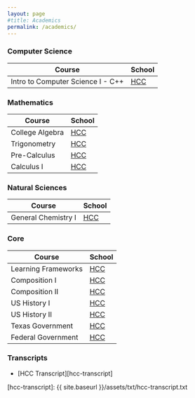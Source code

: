 ```yaml
---
layout: page
#title: Academics
permalink: /academics/
---
```


### Computer Science

| Course | School |
|------|-----|
| Intro to Computer Science I - C++ | [HCC][hcc] |

### Mathematics

| Course | School |
|------|-----|
| College Algebra | [HCC][hcc] |
| Trigonometry | [HCC][hcc] |
| Pre-Calculus | [HCC][hcc] |
| Calculus I | [HCC][hcc] |

### Natural Sciences

| Course | School |
|------|-----|
| General Chemistry I | [HCC][hcc] |

### Core

| Course |  School
|------|-----|
| Learning Frameworks | [HCC][hcc] |
| Composition I | [HCC][hcc] |
| Composition II | [HCC][hcc] |
| US History I | [HCC][hcc] |
| US History II | [HCC][hcc] |
| Texas Government | [HCC][hcc] |
| Federal Government | [HCC][hcc] |

### Transcripts

- [HCC Transcript][hcc-transcript]

[hcc]: http://www.hccs.edu
[hcc-transcript]: {{ site.baseurl }}/assets/txt/hcc-transcript.txt
